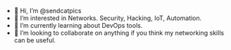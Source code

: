 - 👋 Hi, I’m @sendcatpics
- 👀 I’m interested in Networks. Security, Hacking, IoT, Automation. 
- 🌱 I’m currently learning about DevOps tools.
- 💞️ I’m looking to collaborate on anything if you think my networking skills can be useful.

<!---
sendcatpics/sendcatpics is a ✨ special ✨ repository because its `README.md` (this file) appears on your GitHub profile.
You can click the Preview link to take a look at your changes.
--->
